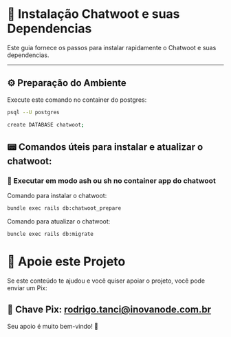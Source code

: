 # 🤖 Instalação Chatwoot e suas Dependencias

Este guia fornece os passos para instalar rapidamente o Chatwoot e suas dependencias.

---

## ⚙️ Preparação do Ambiente

Execute este comando no container do postgres:

```bash
psql --U postgres

create DATABASE chatwoot;
```

## 📟 Comandos úteis para instalar e atualizar o chatwoot:
### 📌 Executar em modo ash ou sh no container app do chatwoot

Comando para instalar o chatwoot:

```bash
bundle exec rails db:chatwoot_prepare
```

Comando para atualizar o chatwoot:

```bash
buncle exec rails db:migrate
```

# 🙌 Apoie este Projeto
Se este conteúdo te ajudou e você quiser apoiar o projeto, você pode enviar um Pix:

## 📲 Chave Pix: rodrigo.tanci@inovanode.com.br

Seu apoio é muito bem-vindo! 💜



